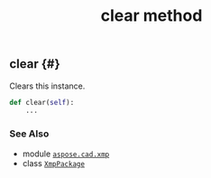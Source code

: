 ﻿---
title: clear method
second_title: Aspose.CAD for Python via .NET API References
description: 
type: docs
weight: 30
url: /aspose.cad.xmp/xmppackage/clear/
is_root: false
---

## clear {#}

Clears this instance.



```python
def clear(self):
    ...
```





### See Also
* module [`aspose.cad.xmp`](../../)
* class [`XmpPackage`](/cad/python-net/aspose.cad.xmp/xmppackage)
